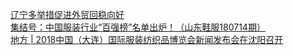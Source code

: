   
[辽宁多举措促进外贸回稳向好](http://www.dianyue.me/archives/263/skgwhvf71athqvnt/)  
[集结号：中国服装行业“百强榜”名单出炉！（山东鞋服180714期）](http://www.dianyue.me/archives/221/d230kqkfzpi1e4ou/)  
[地方 | 2018中国（大连）国际服装纺织品博览会新闻发布会在沈阳召开](http://www.dianyue.me/archives/198/2owe9cp2vrsjmwgy/)